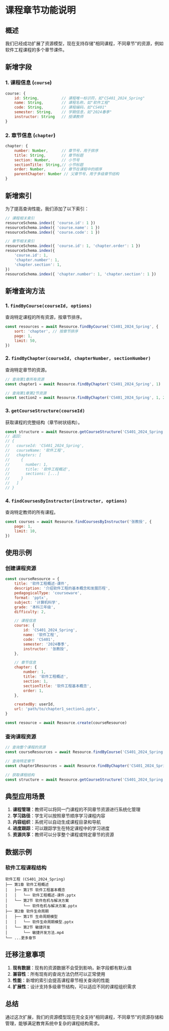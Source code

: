 # 课程章节功能说明

## 概述

我们已经成功扩展了资源模型，现在支持存储"相同课程，不同章节"的资源，例如软件工程课程的多个章节课件。

## 新增字段

### 1. 课程信息 (`course`)

```javascript
course: {
    id: String,          // 课程唯一标识符，如"CS401_2024_Spring"
    name: String,        // 课程名称，如"软件工程"
    code: String,        // 课程编码，如"CS401"
    semester: String,    // 学期信息，如"2024春季"
    instructor: String   // 授课教师
}
```

### 2. 章节信息 (`chapter`)

```javascript
chapter: {
    number: Number,      // 章节号，用于排序
    title: String,       // 章节标题
    section: Number,     // 小节号
    sectionTitle: String,// 小节标题
    order: Number,       // 章节在课程中的顺序
    parentChapter: Number // 父章节号，用于多级章节结构
}
```

## 新增索引

为了提高查询性能，我们添加了以下索引：

```javascript
// 课程相关索引
resourceSchema.index({ 'course.id': 1 })
resourceSchema.index({ 'course.name': 1 })
resourceSchema.index({ 'course.code': 1 })

// 章节相关索引
resourceSchema.index({ 'course.id': 1, 'chapter.order': 1 })
resourceSchema.index({
    'course.id': 1,
    'chapter.number': 1,
    'chapter.section': 1,
})
resourceSchema.index({ 'chapter.number': 1, 'chapter.section': 1 })
```

## 新增查询方法

### 1. `findByCourse(courseId, options)`

查询特定课程的所有资源，按章节排序。

```javascript
const resources = await Resource.findByCourse('CS401_2024_Spring', {
    sort: 'chapter', // 按章节排序
    page: 1,
    limit: 50,
})
```

### 2. `findByChapter(courseId, chapterNumber, sectionNumber)`

查询特定章节的资源。

```javascript
// 查询第1章所有资源
const chapter1 = await Resource.findByChapter('CS401_2024_Spring', 1)

// 查询第1章第2节资源
const section2 = await Resource.findByChapter('CS401_2024_Spring', 1, 2)
```

### 3. `getCourseStructure(courseId)`

获取课程的完整结构（章节树状结构）。

```javascript
const structure = await Resource.getCourseStructure('CS401_2024_Spring')
// 返回:
// {
//   courseId: 'CS401_2024_Spring',
//   courseName: '软件工程',
//   chapters: [
//     {
//       number: 1,
//       title: '软件工程概述',
//       sections: [...]
//     }
//   ]
// }
```

### 4. `findCoursesByInstructor(instructor, options)`

查询特定教师的所有课程。

```javascript
const courses = await Resource.findCoursesByInstructor('张教授', {
    page: 1,
    limit: 10,
})
```

## 使用示例

### 创建课程资源

```javascript
const courseResource = {
    title: '软件工程概述-课件',
    description: '介绍软件工程的基本概念和发展历程',
    pedagogicalType: 'courseware',
    format: 'pptx',
    subject: '计算机科学',
    grade: '本科三年级',
    difficulty: 2,

    // 课程信息
    course: {
        id: 'CS401_2024_Spring',
        name: '软件工程',
        code: 'CS401',
        semester: '2024春季',
        instructor: '张教授',
    },

    // 章节信息
    chapter: {
        number: 1,
        title: '软件工程概述',
        section: 1,
        sectionTitle: '软件工程基本概念',
        order: 1,
    },

    createdBy: userId,
    url: 'path/to/chapter1_section1.pptx',
}

const resource = await Resource.create(courseResource)
```

### 查询课程资源

```javascript
// 查询整个课程的资源
const courseResources = await Resource.findByCourse('CS401_2024_Spring')

// 查询特定章节
const chapter1Resources = await Resource.findByChapter('CS401_2024_Spring', 1)

// 获取课程结构
const structure = await Resource.getCourseStructure('CS401_2024_Spring')
```

## 典型应用场景

1. **课程管理**：教师可以将同一门课程的不同章节资源进行系统化管理
2. **学习路径**：学生可以按照章节顺序学习课程内容
3. **内容组织**：系统可以自动生成课程目录和导航
4. **进度跟踪**：可以跟踪学生在特定课程中的学习进度
5. **资源共享**：教师可以分享整个课程或特定章节的资源

## 数据示例

### 软件工程课程结构

```
软件工程 (CS401_2024_Spring)
├── 第1章 软件工程概述
│   ├── 第1节 软件工程基本概念
│   │   └── 软件工程概述-课件.pptx
│   └── 第2节 软件危机与解决方案
│       └── 软件危机与解决方案.pptx
├── 第2章 软件生命周期
│   ├── 第1节 生命周期模型
│   │   └── 软件生命周期模型.pptx
│   └── 第2节 敏捷开发
│       └── 敏捷开发方法.mp4
└── ...更多章节
```

## 迁移注意事项

1. **现有数据**：现有的资源数据不会受到影响，新字段都有默认值
2. **兼容性**：所有现有的查询方法仍然可以正常使用
3. **性能**：新增的索引会提高课程章节相关查询的性能
4. **扩展性**：设计支持多级章节结构，可以适应不同的课程组织需求

## 总结

通过这次扩展，我们的资源模型现在完全支持"相同课程，不同章节"的资源存储和管理，能够满足教育系统中复杂的课程结构需求。
